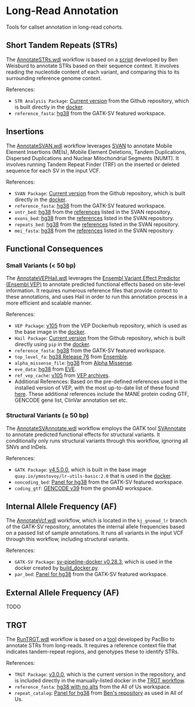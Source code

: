 # Long-Read Annotation
Tools for callset annotation in long-read cohorts.


##  Short Tandem Repeats (STRs)
The [AnnotateSTRs.wdl](wdl/AnnotateSTRs.wdl) workflow is based on a [script](https://github.com/broadinstitute/str-analysis/blob/main/str_analysis/filter_vcf_to_STR_variants.py) developed by Ben Weisburd to annotate STRs based on their sequence context. It involves reading the nucleotide content of each variant, and comparing this to its surrounding reference genome context.

References:
- `STR Analysis Package`: [Current version](https://github.com/broadinstitute/str-analysis/tree/main) from the Github repository, which is built directly in the [docker](dockerfiles/Dockerfile.AnnotateSTRs).
- `reference_fasta`: [hg38](gs://gcp-public-data--broad-references/hg38/v0/Homo_sapiens_assembly38.fasta) from the GATK-SV featured workspace.


## Insertions
The [AnnotateSVAN.wdl](wdl/AnnotateSVAN.wdl) workflow leverages [SVAN](https://github.com/REPBIO-LAB/SVAN) to annotate Mobile Element Insertions (MEIs), Mobile Element Deletions, Tandem Duplications, Dispersed Duplications and Nuclear Mitochondrial Segments (NUMT). It involves running  Tandem Repeat Finder (TRF) on the inserted or deleted sequence for each SV in the input VCF.

References:
- `SVAN Package`: [Current version](https://github.com/REPBIO-LAB/SVAN) from the Github repository, which is built directly in the [docker](dockerfiles/Dockerfile.AnnotateSVAN).
- `reference_fasta`: [hg38](gs://gcp-public-data--broad-references/hg38/v0/Homo_sapiens_assembly38.fasta) from the GATK-SV featured workspace.
- `vntr_bed`: [hg38](gs://fc-107e0442-e00c-4bb9-9810-bbe370bda6e5/files_kj/references/VNTR_hg38.bed) from the [references](https://zenodo.org/records/15229020/files/hg38.tar.gz) listed in the SVAN repository.
- `exons_bed`: [hg38](gs://fc-107e0442-e00c-4bb9-9810-bbe370bda6e5/files_kj/references/EXONS_hg38.bed) from the [references](https://zenodo.org/records/15229020/files/hg38.tar.gz) listed in the SVAN repository.
- `repeats_bed`: [hg38](gs://fc-107e0442-e00c-4bb9-9810-bbe370bda6e5/files_kj/references/REPEATS_hg38.bed) from the [references](https://zenodo.org/records/15229020/files/hg38.tar.gz) listed in the SVAN repository.
- `mei_fasta`: [hg38](gs://fc-107e0442-e00c-4bb9-9810-bbe370bda6e5/files_kj/references/CONSENSUS.fa) from the [references](https://zenodo.org/records/15229020/files/hg38.tar.gz) listed in the SVAN repository.


## Functional Consequences
### Small Variants (< 50 bp)
The [AnnotateVEPHail.wdl](wdl/AnnotateVEPHail.wdl) leverages the [Ensembl Variant Effect Predictor (Ensembl VEP)](https://useast.ensembl.org/info/docs/tools/vep/index.html) to annotate predicted functional effects based on site-level information. It requires numerous reference files that provide context to these annotations, and uses Hail in order to run this annotation process in a more efficient and scalable manner.

References:
- `VEP Package`: [v105](https://github.com/REPBIO-LAB/SVAN) from the VEP Dockerhub repository, which is used as the base image in the [docker](dockerfiles/Dockerfile.AnnotateVEPHail).
- `Hail Package`: [Current version](https://github.com/REPBIO-LAB/SVAN) from the Github repository, which is built directly using `pip` in the [docker](dockerfiles/Dockerfile.AnnotateVEPHail).
- `reference_fasta`: [hg38](gs://gcp-public-data--broad-references/hg38/v0/Homo_sapiens_assembly38.fasta) from the GATK-SV featured workspace.
- `top_level_fa`: [hg38 Release 76](gs://fc-107e0442-e00c-4bb9-9810-bbe370bda6e5/files_kj/references/GRCh38.dna.toplevel.chr.fa.gz) from [Ensemble](https://ftp.ensembl.org/pub/release-76/fasta/homo_sapiens/dna/Homo_sapiens.GRCh38.dna.toplevel.fa.gz).
- `alpha_missense_file`: [hg38](gs://fc-0bc12741-801b-4c10-8d3c-92075b188d3c/resources/annotations/AlphaMissense_hg38.tsv.gz) from [Alpha Missense](https://zenodo.org/records/8208688).
- `eve_data`: [hg38](gs://fc-0bc12741-801b-4c10-8d3c-92075b188d3c/resources/EVE/eve_merged.vcf.gz) from [EVE](https://evemodel.org/api/proteins/bulk/download/).
- `ref_vep_cache`: [v105](gs://gcp-public-data--gnomad/resources/vep/v105/homo_sapiens_merged_vep_105_GRCh38.tar.gz) from [VEP archives](https://ftp.ensembl.org/pub/release-105/variation/).
- Additional References: Based on the pre-defined references used in the installed version of VEP, with the most up-to-date list of these found [here](https://useast.ensembl.org/info/docs/tools/vep/script/vep_cache.html#cache). These additional references include the MANE protein coding GTF, GENCODE gene list, ClinVar annotation set etc.


### Structural Variants (≥ 50 bp)
The [AnnotateSVAnnotate.wdl](wdl/AnnotateSVAnnotate.wdl) workflow employs the GATK tool [SVAnnotate](https://gatk.broadinstitute.org/hc/en-us/articles/30332011989659-SVAnnotate) to annotate predicted functional effects for structural variants. It conditionally only runs structural variants through this workflow, ignoring all SNVs and InDels.

References:
- `GATK Package`: [v4.5.0.0](https://github.com/broadinstitute/gatk), which is built in the base image `quay.io/ymostovoy/lr-utils-basic:2.0` that is used in the [docker](dockerfiles/Dockerfile.AnnotateSVAnnotate).
- `noncoding_bed`: [Panel for hg38](gs://gcp-public-data--broad-references/hg38/v0/sv-resources/resources/v1/noncoding.sort.hg38.bed) from the GATK-SV featured workspace.
- `coding_gtf`: [GENCODE v39](gs://talkowski-sv-gnomad-output/zero/RerunAnno/genes_grch38_annotated_4_mapped_gencode_v39.CDS.gtf) from the gnomAD workspace.


## Internal Allele Frequency (AF)
The [AnnotateVcf.wdl](https://github.com/broadinstitute/gatk-sv/blob/kj_gnomad_lr/wdl/AnnotateVcf.wdl) workflow, which is located in the `kj_gnomad_lr` branch of the GATK-SV repository, annotates the internal allele frequencies based on a passed list of sample annotations. It runs all variants in the input VCF through this workflow, including structural variants.

References:
- `GATK-SV Package`: [sv-pipeline-docker v0.28.3](https://github.com/broadinstitute/gatk-sv), which is used in the docker created by [build_docker.py](https://github.com/broadinstitute/gatk-sv/blob/5c4e659ba3747b1053b860ead5c0d7ff82768ea9/scripts/docker/build_docker.py).
- `par_bed`: [Panel for hg38](gs://gatk-sv-resources-public/hg38/v0/sv-resources/resources/v1/hg38.par.bed) from the GATK-SV featured workspace.


## External Allele Frequency (AF)
TODO


##  TRGT
The [RunTRGT.wdl](wdl/RunTRGT.wdl) workflow is based on a [tool](https://github.com/PacificBiosciences/trgt) developed by PacBio to annotate STRs from long-reads. It requires a reference context file that indicates tandem-repeat regions, and genotypes these to identify STRs.

References:
- `TRGT Package`: [v3.0.0](https://github.com/PacificBiosciences/trgt), which is the current version in the repository, and is included directly in the manually-listed docker in the [TRGT workflow](wdl/TRGT.wdl).
- `reference_fasta`: [hg38 with no alts](gs://fc-8c3900db-633f-477f-96b3-fb31ae265c44/resources/references/grch38_noalt/GCA_000001405.15_GRCh38_no_alt_analysis_set.fa) from the All of Us workspace.
- `repeat_catalog`: [Panel for hg38](gs://fc-107e0442-e00c-4bb9-9810-bbe370bda6e5/files_kj/references/variation_clusters_and_isolated_TRs_v1.0.1.hg38.TRGT.bed.gz) from [Ben's repository](https://github.com/broadinstitute/tandem-repeat-catalog/releases) as used in All of Us.
